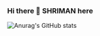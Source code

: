 ### Hi there 👋 SHRIMAN here


![Anurag's GitHub stats](https://github-readme-stats.vercel.app/api?username=shrimanm&show_icons=true&theme=radical)
